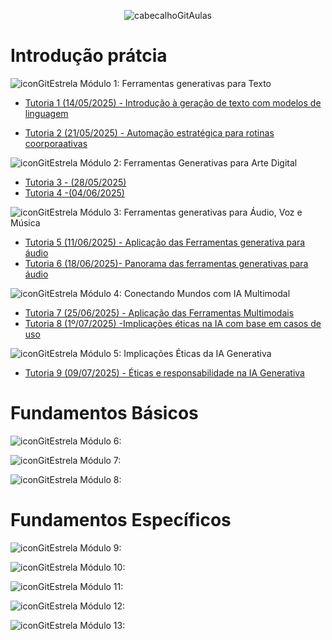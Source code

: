 <div align="center">

![cabecalhoGitAulas](https://github.com/user-attachments/assets/82181798-e8bb-4d67-96e7-68eca1d87101)

</div>

# Introdução prátcia

![iconGitEstrela](https://github.com/user-attachments/assets/d43926f1-a0fd-41d3-a971-677d4ebecc21) Módulo 1: Ferramentas generativas para Texto

- [Tutoria 1 (14/05/2025) - Introdução à geração de texto com modelos de linguagem](https://github.com/brunamota/Esp-AKCIT/blob/main/Slides/M1%20-%20Introdu%C3%A7%C3%A3o%20%C3%A0%20gera%C3%A7%C3%A3o%20de%20texto%20com%20modelos%20de%20linguagem_compressed.pdf)

- [Tutoria 2 (21/05/2025) - Automação estratégica para rotinas coorporaativas](https://github.com/brunamota/Esp-AKCIT/blob/main/Slides/M1%20-%20Automa%C3%A7%C3%A3o%20estrat%C3%A9gica%20para%20rotinas%20coorporativa_compressed.pdf)

![iconGitEstrela](https://github.com/user-attachments/assets/d43926f1-a0fd-41d3-a971-677d4ebecc21) Módulo 2: Ferramentas Generativas para Arte Digital

- [Tutoria 3 - (28/05/2025)]()
- [Tutoria 4 -(04/06/2025)]()

![iconGitEstrela](https://github.com/user-attachments/assets/d43926f1-a0fd-41d3-a971-677d4ebecc21) Módulo 3: Ferramentas generativas para Áudio, Voz e Música

- [Tutoria 5 (11/06/2025) - Aplicação das Ferramentas generativa para áudio](https://github.com/brunamota/Esp-AKCIT/blob/main/Slides/M3%20-%20Aplica%C3%A7%C3%A3o%20das%20Ferramentas%20generativa%20para%20%C3%A1udio_compressed.pdf)
- [Tutoria 6 (18/06/2025)- Panorama das ferramentas generativas para áudio](https://github.com/brunamota/Esp-AKCIT/blob/main/Slides/M3%20-%20Panorama%20das%20ferramentas%20generativas%20para%20%C3%A1udio_compressed.pdf)

![iconGitEstrela](https://github.com/user-attachments/assets/d43926f1-a0fd-41d3-a971-677d4ebecc21) Módulo 4: Conectando Mundos com IA Multimodal

- [Tutoria 7 (25/06/2025) - Aplicação das Ferramentas Multimodais](https://github.com/brunamota/Esp-AKCIT/blob/main/Slides/M4%20-%20Aplica%C3%A7%C3%A3o%20das%20Ferramentas%20Multimodais_compressed.pdf)
- [Tutoria 8 (1º/07/2025) -Implicações éticas na IA com base em casos de uso](https://github.com/brunamota/Esp-AKCIT/blob/main/Slides/M4%20-%20Implica%C3%A7%C3%B5es%20%C3%A9ticas%20na%20IA%20com%20base%20em%20casos%20de%20uso_compressed.pdf)

![iconGitEstrela](https://github.com/user-attachments/assets/d43926f1-a0fd-41d3-a971-677d4ebecc21) Módulo 5: Implicações Éticas da IA Generativa

- [Tutoria 9 (09/07/2025) - Éticas e responsabilidade na IA Generativa](https://github.com/brunamota/Esp-AKCIT/blob/main/Slides/M5%20-%20%C3%89ticas%20e%20responsabilidade%20na%20IA%20Generativa_compressed.pdf)

# Fundamentos Básicos

![iconGitEstrela](https://github.com/user-attachments/assets/d43926f1-a0fd-41d3-a971-677d4ebecc21) Módulo 6: 

![iconGitEstrela](https://github.com/user-attachments/assets/d43926f1-a0fd-41d3-a971-677d4ebecc21) Módulo 7: 

![iconGitEstrela](https://github.com/user-attachments/assets/d43926f1-a0fd-41d3-a971-677d4ebecc21) Módulo 8: 

# Fundamentos Específicos

![iconGitEstrela](https://github.com/user-attachments/assets/d43926f1-a0fd-41d3-a971-677d4ebecc21) Módulo 9: 

![iconGitEstrela](https://github.com/user-attachments/assets/d43926f1-a0fd-41d3-a971-677d4ebecc21) Módulo 10:

![iconGitEstrela](https://github.com/user-attachments/assets/d43926f1-a0fd-41d3-a971-677d4ebecc21) Módulo 11: 

![iconGitEstrela](https://github.com/user-attachments/assets/d43926f1-a0fd-41d3-a971-677d4ebecc21) Módulo 12:

![iconGitEstrela](https://github.com/user-attachments/assets/d43926f1-a0fd-41d3-a971-677d4ebecc21) Módulo 13: 
